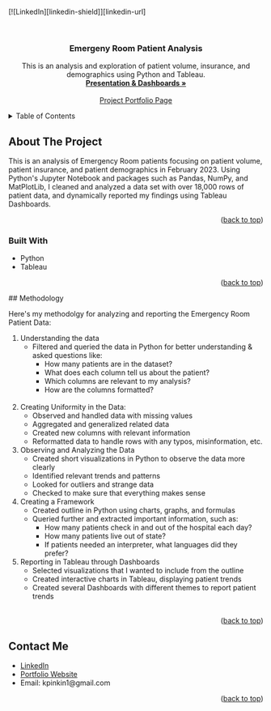 <div id="top"></div>

[![LinkedIn][linkedin-shield]][linkedin-url]



<!-- PROJECT LOGO -->
<br />
<div align="center">

  <h3 align="center">Emergeny Room Patient Analysis</h3>

  <p align="center">
    This is an analysis and exploration of patient volume, insurance, and demographics using Python and Tableau.
    <br />
    <a href="https://public.tableau.com/app/profile/kahlia.pinkins/viz/ERPatientAnalysis/PatientStory"><strong>Presentation & Dashboards »</strong></a>
    <br />
    <br />
    <a href="https://www.youtube.com/watch?v=0ZbWsWCOsOk">Project Portfolio Page</a>
    
    
</div>

<!-- TABLE OF CONTENTS -->
<details>
  <summary>Table of Contents</summary>
  <ol>
    <li>
      <a href="#about">About The Project</a>
      <ul>
        <li><a href="#built-with">Built With</a></li>
      </ul>
    </li>
    <li><a href="#method">Usage</a></li>
    <li><a href="#contact">Contact</a></li>
  </ol>
</details>


<div id="about"></div>
<!-- ABOUT THE PROJECT -->

## About The Project


This is an analysis of Emergency Room patients focusing on patient volume, patient insurance, and patient demographics in February 2023. Using Python's Jupyter Notebook and packages such as Pandas, NumPy, and MatPlotLib, I cleaned and analyzed a data set with over 18,000 rows of patient data, and dynamically reported my findings using Tableau Dashboards.

<p align="right">(<a href="#top">back to top</a>)</p>


<div id="built-with"></div>

### Built With

* Python
* Tableau


<p align="right">(<a href="#top">back to top</a>)</p>
<div id="method"></div>
<!-- USAGE EXAMPLES -->
## Methodology

Here's my methodolgy for analyzing and reporting the Emergency Room Patient Data: 
    <ol>
        <li>
        Understanding the data
          <ul>
            <li>
            Filtered and queried the data in Python for better understanding & asked questions like:
              <ul>
              <li>How many patients are in the dataset?</li>
              <li>What does each column tell us about the patient?</li>
              <li>Which columns are relevant to my analysis?</li>
              <li>How are the columns formatted? </li>  
              </ul>
            </li>
          </ul>
        </li>
        <li>
          Creating Uniformity in the Data:
            <ul>
              <li>Observed and handled data with missing values</li>
              <li>Aggregated and generalized related data</li>
              <li>Created new columns with relevant information</li>
              <li>Reformatted data to handle rows with any typos, misinformation, etc.</li>
            </ul>
        </li>
        <li>
          Observing and Analyzing the Data
          <ul>
              <li>Created short visualizations in Python to observe the data more clearly</li>
              <li>Identified relevant trends and patterns</li>
              <li>Looked for outliers and strange data</li>
              <li>Checked to make sure that everything makes sense</li>
            </ul>
        </li>
        <li>
          Creating a Framework
          <ul>
              <li>Created outline in Python using charts, graphs, and formulas</li>
              <li>
                Queried further and extracted important information, such as:
                <ul>
                  <li>How many patients check in and out of the hospital each day?</li>
                  <li>How many patients live out of state?</li>
                  <li>If patients needed an interpreter, what languages did they prefer?</li>
                </ul>
              </li>
            </ul>
        </li>
        <li>
          Reporting in Tableau through Dashboards
          <ul>
              <li>Selected visualizations that I wanted to include from the outline</li>
              <li>Created interactive charts in Tableau, displaying patient trends</li>
              <li>Created several Dashboards with different themes to report patient trends</li>
            </ul>
        </li>    
    </ol>

<p align="right">(<a href="#top">back to top</a>)</p>

<div id="contact"></div>
<!-- CONTACT -->

## Contact Me
<ul>
  <li><a href="https://www.linkedin.com/in/kahlia-pinkins-616599207/">LinkedIn</a></li>
  <li><a href="https://kahliapinkins123.wixsite.com/kahliapinkins">Portfolio Website</a></li>
  <li>Email: kpinkin1@gmail.com</li>
</ul>

<p align="right">(<a href="#top">back to top</a>)</p>
